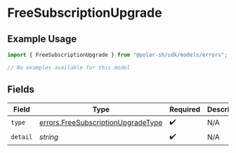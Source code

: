 # FreeSubscriptionUpgrade

## Example Usage

```typescript
import { FreeSubscriptionUpgrade } from "@polar-sh/sdk/models/errors";

// No examples available for this model
```

## Fields

| Field                                                                                    | Type                                                                                     | Required                                                                                 | Description                                                                              |
| ---------------------------------------------------------------------------------------- | ---------------------------------------------------------------------------------------- | ---------------------------------------------------------------------------------------- | ---------------------------------------------------------------------------------------- |
| `type`                                                                                   | [errors.FreeSubscriptionUpgradeType](../../models/errors/freesubscriptionupgradetype.md) | :heavy_check_mark:                                                                       | N/A                                                                                      |
| `detail`                                                                                 | *string*                                                                                 | :heavy_check_mark:                                                                       | N/A                                                                                      |